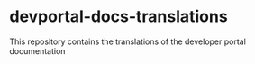 # devportal-docs-translations
This repository contains the translations of the developer portal documentation
